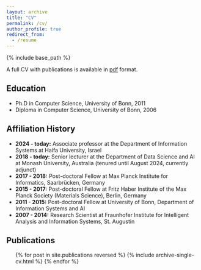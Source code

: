 ```yaml
---
layout: archive
title: "CV"
permalink: /cv/
author_profile: true
redirect_from:
  - /resume
---
```


{% include base_path %}

A full CV with publications is available in [pdf](/files/cv_with_pubs.pdf) format.

## Education

* Ph.D in Computer Science, University of Bonn, 2011
* Diploma in Computer Science, University of Bonn, 2006

## Affiliation History

* **2024 - today:** Associate professor at the Department of Information Systems at Haifa University, Israel
* **2018 - today:** Senior lecturer at the Department of Data Science and AI at Monash University, Australia (tenured until August 2024, currently adjunct)
* **2017 - 2018:** Post-doctoral Fellow at Max Planck Institute for Informatics, Saarbrücken, Germany
* **2015 - 2017:** Post-doctoral Fellow at Fritz Haber Institute of the Max Planck Society (Materials Science), Berlin, Germany
* **2011 - 2015:** Post-doctoral Fellow at University of Bonn, Department of Information Systems and AI
* **2007 - 2014:** Research Scientist at Fraunhofer Institute for Intelligent Analysis and Information Systems, St. Augustin

## Publications

  <ul>{% for post in site.publications reversed %}
    {% include archive-single-cv.html %}
  {% endfor %}</ul>
